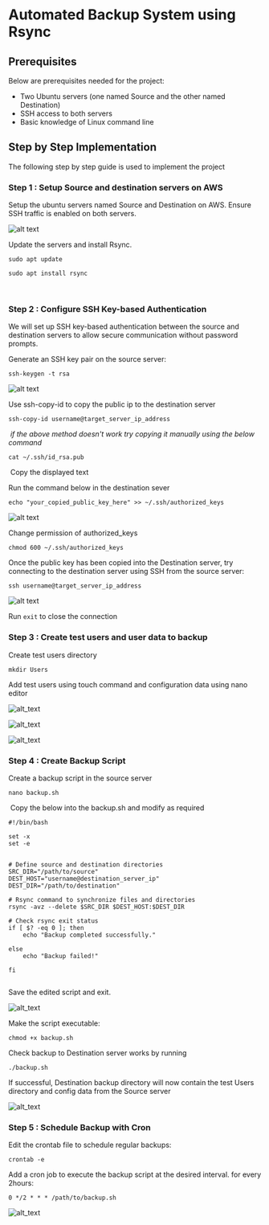 # Automated Backup System using Rsync
## Prerequisites
Below are prerequisites needed for the project:

- Two Ubuntu servers (one named Source and the other named Destination)
- SSH access to both servers
- Basic knowledge of Linux command line
​

## Step by Step Implementation

The following step by step guide is used to implement the project

### Step 1 : Setup Source and destination servers on AWS

​Setup the ubuntu servers named Source and Destination on AWS. Ensure SSH traffic is enabled on both servers.

![alt text](Images/servers.png)

Update the servers and install Rsync.
​
```
sudo apt update
​
sudo apt install rsync
```
​

### Step 2 : Configure SSH Key-based Authentication

We will set up SSH key-based authentication between the source and destination servers to allow secure communication without password prompts.
​

Generate an SSH key pair on the source server:
​
```
ssh-keygen -t rsa
```
​![alt text](Images/source%20keypair.png)

Use ssh-copy-id to copy the public ip to the destination server 
​
```
ssh-copy-id username@target_server_ip_address
```
​
_if the above method doesn't work try copying it manually using the below command_
​
```
cat ~/.ssh/id_rsa.pub
```
​
Copy the displayed text
​

Run the command below in the destination sever
​
```
echo "your_copied_public_key_here" >> ~/.ssh/authorized_keys
```
​![alt text](Images/destination%20keypair%20run.png)

Change permission of authorized_keys 
​
```
chmod 600 ~/.ssh/authorized_keys
```
Once the public key has been copied into the Destination server, try connecting to the destination server using SSH from the source server:
​
```
ssh username@target_server_ip_address
```

![alt text](Images/source%20connect%20to%20destination.png)

​Run `exit` to close the connection


### Step 3 : Create test users and user data to backup

Create test users directory

`mkdir Users`

Add test users using touch command and configuration data using nano editor

![alt_text](Images/create%20users.png)

![alt_text](Images/habeeb%20config.png)

![alt_text](Images/david%20config.png)


### Step 4 : Create Backup Script

Create a backup script in the source server
​
```
nano backup.sh
```
​
Copy the below into the backup.sh and modify as required
​
```
#!/bin/bash
​
set -x
set -e
​
​
# Define source and destination directories
SRC_DIR="/path/to/source"
DEST_HOST="username@destination_server_ip"
DEST_DIR="/path/to/destination"
​
# Rsync command to synchronize files and directories
rsync -avz --delete $SRC_DIR $DEST_HOST:$DEST_DIR
​
# Check rsync exit status
if [ $? -eq 0 ]; then
    echo "Backup completed successfully."
    
else
    echo "Backup failed!"
   
fi
​
```

Save the edited script and exit. 

![alt_text](Images/backup%20script.png)
​

Make the script executable:
​
```
chmod +x backup.sh
```
​Check backup to Destination server works by running

`./backup.sh`

If successful, Destination backup directory will now contain the test Users directory and config data from the Source server

![alt_text](Images/destination%20backup%20check.png)


### Step 5 : Schedule Backup with Cron

Edit the crontab file to schedule regular backups:
​
```
crontab -e
```
Add a cron job to execute the backup script at the desired interval. for every 2hours:
​
```
0 */2 * * * /path/to/backup.sh
```
![alt_text](Images/crontab.png)